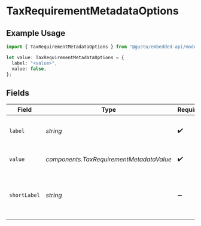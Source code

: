 # TaxRequirementMetadataOptions

## Example Usage

```typescript
import { TaxRequirementMetadataOptions } from "@gusto/embedded-api/models/components";

let value: TaxRequirementMetadataOptions = {
  label: "<value>",
  value: false,
};
```

## Fields

| Field                                                | Type                                                 | Required                                             | Description                                          |
| ---------------------------------------------------- | ---------------------------------------------------- | ---------------------------------------------------- | ---------------------------------------------------- |
| `label`                                              | *string*                                             | :heavy_check_mark:                                   | A customer facing label for the answer               |
| `value`                                              | *components.TaxRequirementMetadataValue*             | :heavy_check_mark:                                   | The actual value to be submitted                     |
| `shortLabel`                                         | *string*                                             | :heavy_minus_sign:                                   | A less verbose label that may sometimes be available |